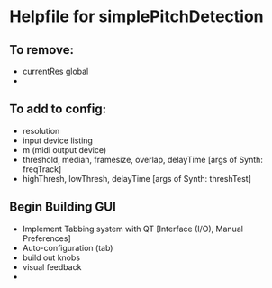 # Helpfile for simplePitchDetection

## To remove:
- currentRes global
- 


## To add to config:
- resolution
- input device listing
- m (midi output device)
- threshold, median, framesize, overlap, delayTime [args of Synth: freqTrack]
- highThresh, lowThresh, delayTime [args of Synth: threshTest]

## Begin Building GUI
- Implement Tabbing system with QT [Interface (I/O), Manual Preferences]
- Auto-configuration (tab)
- build out knobs
- visual feedback
- 